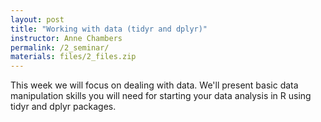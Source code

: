 ```yaml
---
layout: post
title: "Working with data (tidyr and dplyr)"
instructor: Anne Chambers
permalink: /2_seminar/
materials: files/2_files.zip
---
```


This week we will focus on dealing with data. We'll present basic data manipulation skills you will need for starting your data analysis in R using tidyr and dplyr packages. 

